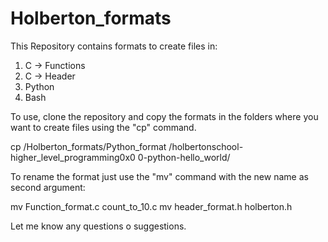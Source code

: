 # Holberton_formats

This Repository contains formats to create files in:

1. C -> Functions
2. C -> Header
3. Python
4. Bash

To use, clone the repository and copy the formats in the folders where you want
to create files using the "cp" command.

cp /Holberton_formats/Python_format /holbertonschool-higher_level_programming0x0
0-python-hello_world/

To rename the format just use the "mv" command with the new name as second
argument:

mv Function_format.c count_to_10.c
mv header_format.h holberton.h

Let me know any questions o suggestions.